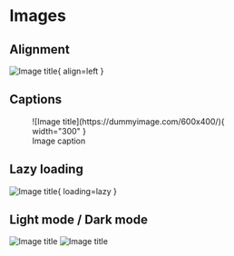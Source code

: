# Images

## Alignment

![Image title](https://dummyimage.com/600x400/eee/aaa){ align=left }

## Captions

<figure markdown="span">
  ![Image title](https://dummyimage.com/600x400/){ width="300" }
  <figcaption>Image caption</figcaption>
</figure>

## Lazy loading

![Image title](https://dummyimage.com/600x400/){ loading=lazy }

## Light mode / Dark mode

![Image title](https://dummyimage.com/600x400/f5f5f5/aaaaaa#only-light)
![Image title](https://dummyimage.com/600x400/21222c/d5d7e2#only-dark)
